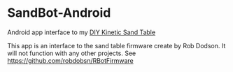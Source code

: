# SandBot-Android

Android app interface to my [DIY Kinetic Sand Table](http://alwaystinkering.com/2020/01/14/diy-kinetic-sand-art-table/)

This app is an interface to the sand table firmware create by Rob Dodson. It will not function with any other projects.  See https://github.com/robdobsn/RBotFirmware
